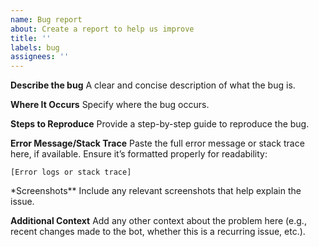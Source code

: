 ```yaml
---
name: Bug report
about: Create a report to help us improve
title: ''
labels: bug
assignees: ''
---
```


**Describe the bug**
A clear and concise description of what the bug is.

**Where It Occurs**
Specify where the bug occurs.

**Steps to Reproduce**
Provide a step-by-step guide to reproduce the bug.

**Error Message/Stack Trace**
Paste the full error message or stack trace here, if available. Ensure it’s formatted properly for readability:

```
[Error logs or stack trace]
```

\*Screenshots\*\*
Include any relevant screenshots that help explain the issue.

**Additional Context**
Add any other context about the problem here (e.g., recent changes made to the bot, whether this is a recurring issue, etc.).
